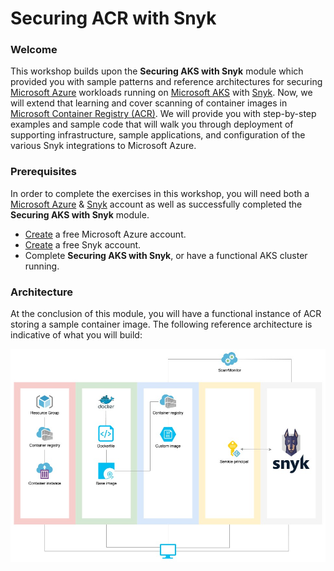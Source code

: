 # Securing ACR with Snyk

### Welcome

This workshop builds upon the **Securing AKS with Snyk** module which provided you with sample patterns and reference architectures for securing [Microsoft Azure](https://azure.microsoft.com/en-us/) workloads running on [Microsoft AKS](https://azure.microsoft.com/en-us/services/kubernetes-service/) with [Snyk](https://snyk.io/). Now, we will extend that learning and cover scanning of container images in [Microsoft Container Registry \(ACR\)](https://azure.microsoft.com/en-us/services/container-registry/). We will provide you with step-by-step examples and sample code that will walk you through deployment of supporting infrastructure, sample applications, and configuration of the various Snyk integrations to Microsoft Azure.

### Prerequisites

In order to complete the exercises in this workshop, you will need both a [Microsoft Azure](https://azure.microsoft.com/) & [Snyk](https://snyk.io/) account as well as successfully completed the **Securing AKS with Snyk** module.

* [Create](https://azure.microsoft.com/en-us/free) a free Microsoft Azure account.
* [Create](https://snyk.io/login) a free Snyk account.
* Complete **Securing AKS with Snyk**, or have a functional AKS cluster running.

### Architecture

At the conclusion of this module, you will have a functional instance of ACR storing a sample container image. The following reference architecture is indicative of what you will build:

![](../../../.gitbook/assets/snyk-acr.jpg)

